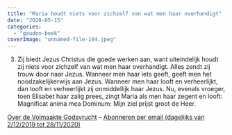 ```yaml
---
title: "Maria houdt niets voor zichzelf van wat men haar overhandigt"
date: "2020-05-15"
categories: 
  - "gouden-boek"
coverImage: "unnamed-file-144.jpeg"
---
```


3) Zij biedt Jezus Christus die goede werken aan, want uiteindelijk houdt zij niets voor zichzelf van wat men haar overhandigt. Alles zendt zij trouw door naar Jezus. Wanneer men haar iets geeft, geeft men het noodzakelijkerwijs aan Jezus. Wanneer men haar looft en verheerlijkt, dan looft en verheerlijkt zij onmiddellijk haar Jezus. Nu, evenals vroeger, toen Elisabet haar zalig prees, zingt Maria als men haar zegent en looft: Magnificat anima mea Dominum: Mijn ziel prijst groot de Heer.

[Over de Volmaakte Godsvrucht](/blog/een-jaar-lang-volmaakte-godsvrucht/) – [Abonneren per email (dagelijks van 2/12/2019 tot 28/11/2020)](http://eepurl.com/9RKvX)

